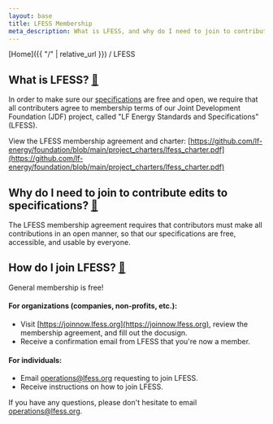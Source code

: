```yaml
---
layout: base
title: LFESS Membership
meta_description: What is LFESS, and why do I need to join to contribute edits to specifications?
---
```

[Home]({{ "/" | relative_url }}) / LFESS


## What is LFESS? <a id="what-is-lfess" href="#what-is-lfess" class="permalink">🔗</a>

In order to make sure our [specifications](https://powersystemsdata.carbondataspec.org/specs) are free and open, we require that all contributers agree to membership terms of our Joint Development Foundation (JDF) project, called "LF Energy Standards and Specifications" (LFESS).

View the LFESS membership agreement and charter: [https://github.com/lf-energy/foundation/blob/main/project_charters/lfess_charter.pdf](https://github.com/lf-energy/foundation/blob/main/project_charters/lfess_charter.pdf)

## Why do I need to join to contribute edits to specifications? <a id="why-join" href="#why-join" class="permalink">🔗</a>

The LFESS membership agreement requires that contributors must make all contributions in an open manner, so that our specifications are free, accessible, and usable by everyone.

## How do I join LFESS? <a id="join" href="#join" class="permalink">🔗</a>

General membership is free!

#### For organizations (companies, non-profits, etc.):
* Visit [https://joinnow.lfess.org](https://joinnow.lfess.org), review the membership agreement, and fill out the docusign.
* Receive a confirmation email from LFESS that you're now a member.

#### For individuals:
* Email [operations@lfess.org](mailto:operations@lfess.org) requesting to join LFESS.
* Receive instructions on how to join LFESS.

If you have any questions, please don't hesitate to email [operations@lfess.org](mailto:operations@lfess.org).

